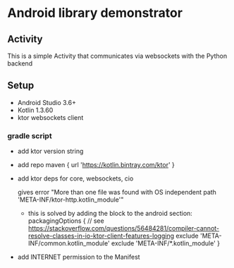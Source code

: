 # Android library demonstrator

## Activity

This is a simple Activity that communicates via websockets with the Python backend

## Setup

- Android Studio 3.6+
- Kotlin 1.3.60
- ktor websockets client

### gradle script

- add ktor version string
- add repo maven { url 'https://kotlin.bintray.com/ktor' }
- add ktor deps for core, websockets, cio
    
    gives error "More than one file was found with OS independent path 'META-INF/ktor-http.kotlin_module'"

    - this is solved by adding the block to the android section:
        packagingOptions {
        // see https://stackoverflow.com/questions/56484281/compiler-cannot-resolve-classes-in-io-ktor-client-features-logging
        exclude 'META-INF/common.kotlin_module'
        exclude 'META-INF/*.kotlin_module'
    }
- add INTERNET permission to the Manifest
